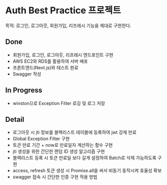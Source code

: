 # Auth Best Practice 프로젝트

목적: 로그인, 로그아웃, 회원가입, 리프레시 기능을 제대로 구현한다.

## Done

- 회원가입, 로그인, 로그아웃, 리프레시 엔드포인트 구현
- AWS EC2와 RDS를 활용하여 서버 배포
- 프론트엔드(Next.js)와 테스트 완료
- Swagger 작성

## In Progress

- winston으로 Exception Filter 로깅 및 로그 저장

## Detail

- 로그아웃 시 jti 정보를 블랙리스트 테이블에 등록하여 jwt 강제 만료
- Global Exception Filter 구현
- 토큰 만료 기간 + now로 만료일자 계산하는 함수 구현
- jti 생성을 위한 간단한 랜덤 ID 생성 알고리즘 구현
- 블랙리스트 등록 시 토큰 만료일 보다 길게 설정하여 Batch로 삭제 가능하도록 구현
- access, refresh 토큰 생성 시 Promise.all을 써서 비동기 동작시켜 효율성 확보
- swagger 접속 시 간단한 인증 구현 적용 방법
